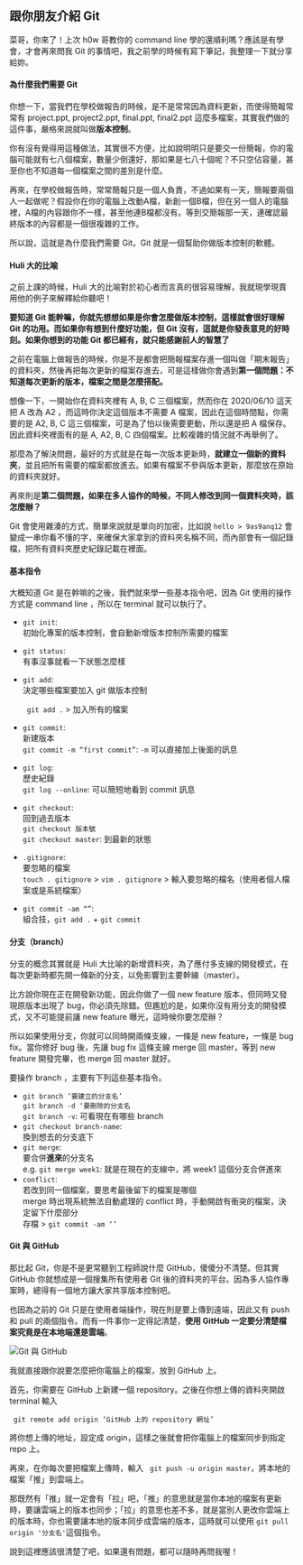 ## 跟你朋友介紹 Git

菜哥，你來了！上次 h0w 哥教你的 command line 學的還順利嗎？應該是有學會，才會再來問我 Git 的事情吧，我之前學的時候有寫下筆記，我整理一下就分享給妳。

#### 為什麼我們需要 Git

你想一下，當我們在學校做報告的時候，是不是常常因為資料更新，而使得簡報常常有 project.ppt, project2.ppt, final.ppt, final2.ppt 這麼多檔案，其實我們做的這件事，嚴格來說就叫做**版本控制**。

你有沒有覺得用這種做法，其實很不方便，比如說明明只是要交一份簡報，你的電腦可能就有七八個檔案，數量少倒還好，那如果是七八十個呢？不只空佔容量，甚至你也不知道每一個檔案之間的差別是什麼。

再來，在學校做報告時，常常簡報只是一個人負責，不過如果有一天，簡報要兩個人一起做呢？假設你在你的電腦上改動A檔，新創一個B檔，但在另一個人的電腦裡，A檔的內容跟你不一樣，甚至他連B檔都沒有。等到交簡報那一天，連確認最終版本的內容都是一個很複雜的工作。

所以說，這就是為什麼我們需要 Git，Git 就是一個幫助你做版本控制的軟體。

#### Huli 大的比喻

之前上課的時候，Huli 大的比喻對於初心者而言真的很容易理解，我就現學現賣用他的例子來解釋給你聽吧！

**要知道 Git 能幹嘛，你就先想想如果是你會怎麼做版本控制，這樣就會很好理解 Git 的功用。而如果你有想到什麼好功能，但 Git 沒有，這就是你發表意見的好時刻。如果你想到的功能 Git 都已經有，就只能感謝前人的智慧了**

之前在電腦上做報告的時候，你是不是都會把簡報檔案存進一個叫做「期末報告」的資料夾，然後再把每次更新的檔案存進去，可是這樣做你會遇到**第一個問題：不知道每次更新的版本，檔案之間是怎麼搭配。**

想像一下，一開始你在資料夾裡有 A, B, C 三個檔案，然而你在 2020/06/10 這天把 A 改為 A2 ，而這時你決定這個版本不需要 A 檔案，因此在這個時間點，你需要的是 A2, B, C 這三個檔案，可是為了怕以後需要更動，所以還是把 A 檔保存。因此資料夾裡面有的是 A, A2, B, C 四個檔案。比較複雜的情況就不再舉例了。

那麼為了解決問題，最好的方式就是在每一次版本更新時，**就建立一個新的資料夾**，並且把所有需要的檔案都放進去。如果有檔案不參與版本更新，那麼放在原始的資料夾就好。

再來則是**第二個問題，如果在多人協作的時候，不同人修改到同一個資料夾時，該怎麼辦？**

Git 會使用雜湊的方式，簡單來說就是單向的加密，比如說 ``hello > 9as9anq12`` 會變成一串你看不懂的字，來確保大家拿到的資料夾名稱不同，而內部會有一個記錄檔，把所有資料夾歷史紀錄記載在裡面。

#### 基本指令

大概知道 Git 是在幹嘛的之後，我們就來學一些基本指令吧，因為 Git 使用的操作方式是 command line ，所以在 terminal 就可以執行了。

* ``git init``:  
初始化專案的版本控制，會自動新增版本控制所需要的檔案
* ``git status``:  
有事沒事就看一下狀態怎麼樣
* ``git add``:  
決定哪些檔案要加入 git 做版本控制 

	`` git add .`` > 加入所有的檔案

* ``git commit``:  
新建版本  
``git commit -m “first commit”``: ``-m`` 可以直接加上後面的訊息
* ``git log``:  
歷史紀錄  
``git log --online``: 可以簡短地看到 commit 訊息
* ``git checkout``:  
回到過去版本  
``git checkout 版本號``  
``git checkout master``: 到最新的狀態
* ``.gitignore``:  
要忽略的檔案  
``touch . gitignore`` > ``vim . gitignore`` > 輸入要忽略的檔名（使用者個人檔案或是系統檔案）
* ``git commit -am “”``:  
組合技，``git add .`` + ``git commit``

#### 分支（branch）

分支的概念其實就是 Huli 大比喻的新增資料夾，為了應付多支線的開發模式，在每次更新時都先開一條新的分支，以免影響到主要幹線（master）。

比方說你現在正在開發新功能，因此你做了一個 new feature 版本，但同時又發現原版本出現了 bug，你必須先除錯。但尷尬的是，如果你沒有用分支的開發模式，又不可能提前讓 new feature 曝光，這時候你要怎麼辦？

所以如果使用分支，你就可以同時開兩條支線，一條是 new feature，一條是 bug fix。當你修好 bug 後，先讓 bug fix 這條支線 merge 回 master，等到 new feature 開發完畢，也 merge 回 master 就好。

要操作 branch ，主要有下列這些基本指令。

* ``git branch ‘要建立的分支名’``  
``git branch -d ‘要刪除的分支名``   
``git branch -v``: 可看現在有哪些 branch
* ``git checkout branch-name``:  
換到想去的分支底下
* ``git merge``:  
要合併**進來**的分支名  
e.g. ``git merge week1``: 就是在現在的支線中，將 week1 這個分支合併進來
* ``conflict``:  
若改到同一個檔案，要思考最後留下的檔案是哪個  
merge 時出現系統無法自動處理的 conflict 時，手動開啟有衝突的檔案，決定留下什麼部分  
存檔 > ``git commit -am ‘’``

#### Git 與 GitHub

那比起 Git，你是不是更常聽到工程師說什麼 GitHub，傻傻分不清楚。但其實 GitHub 你就想成是一個搜集所有使用者 Git 後的資料夾的平台。因為多人協作專案時，總得有一個地方讓大家共享版本控制吧。

也因為之前的 Git 只是在使用者端操作，現在則是要上傳到遠端，因此又有 push 和 pull 的兩個指令。而有一件事你一定得記清楚，**使用 GitHub 一定要分清楚檔案究竟是在本地端還是雲端**。

![Git 與 GitHub](https://static.coderbridge.com/img/techbridge/images/kdchang/cs101/git-workflow.png)

我就直接跟你說要怎麼把你電腦上的檔案，放到 GitHub 上。

首先，你需要在 GitHub 上新建一個 repository。之後在你想上傳的資料夾開啟 terminal 輸入

`` git remote add origin ‘GitHub 上的 repository 網址’``

將你想上傳的地址，設定成 origin，這樣之後就會把你電腦上的檔案同步到指定 repo 上。

再來，在你每次要把檔案上傳時，輸入 `` git push -u origin master``，將本地的檔案「推」到雲端上。

那既然有「推」就一定會有「拉」吧，「推」的意思就是當你本地的檔案有更新時，要讓雲端上的版本也同步；「拉」的意思也差不多，就是當別人更改你雲端上的版本時，你也需要讓本地的版本同步成雲端的版本，這時就可以使用 ``git pull origin '分支名'``這個指令。

說到這裡應該很清楚了吧，如果還有問題，都可以隨時再問我喔！